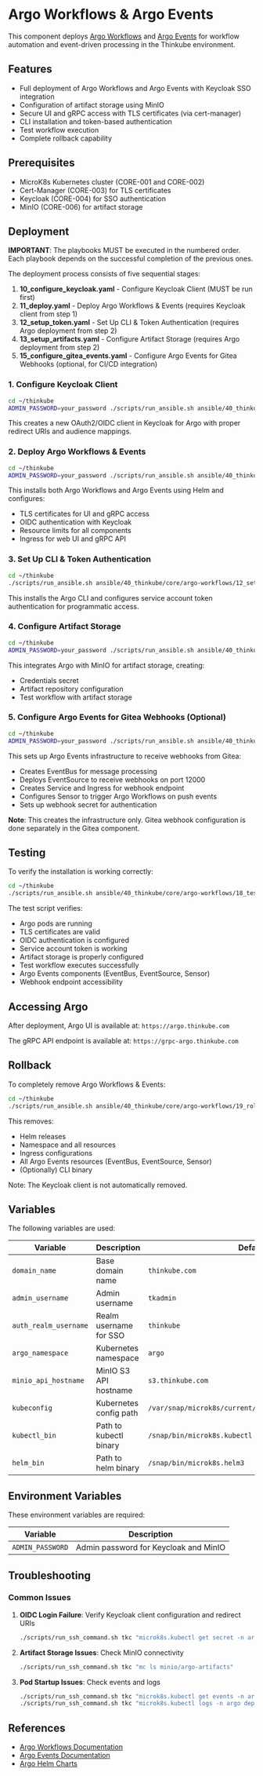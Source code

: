# Argo Workflows & Argo Events

This component deploys [Argo Workflows](https://argoproj.github.io/workflows/) and [Argo Events](https://argoproj.github.io/events/) for workflow automation and event-driven processing in the Thinkube environment.

## Features

- Full deployment of Argo Workflows and Argo Events with Keycloak SSO integration
- Configuration of artifact storage using MinIO
- Secure UI and gRPC access with TLS certificates (via cert-manager)
- CLI installation and token-based authentication
- Test workflow execution
- Complete rollback capability

## Prerequisites

- MicroK8s Kubernetes cluster (CORE-001 and CORE-002)
- Cert-Manager (CORE-003) for TLS certificates
- Keycloak (CORE-004) for SSO authentication
- MinIO (CORE-006) for artifact storage

## Deployment

**IMPORTANT**: The playbooks MUST be executed in the numbered order. Each playbook depends on the successful completion of the previous ones.

The deployment process consists of five sequential stages:

1. **10_configure_keycloak.yaml** - Configure Keycloak Client (MUST be run first)
2. **11_deploy.yaml** - Deploy Argo Workflows & Events (requires Keycloak client from step 1)
3. **12_setup_token.yaml** - Set Up CLI & Token Authentication (requires Argo deployment from step 2)
4. **13_setup_artifacts.yaml** - Configure Artifact Storage (requires Argo deployment from step 2)
5. **15_configure_gitea_events.yaml** - Configure Argo Events for Gitea Webhooks (optional, for CI/CD integration)

### 1. Configure Keycloak Client

```bash
cd ~/thinkube
ADMIN_PASSWORD=your_password ./scripts/run_ansible.sh ansible/40_thinkube/core/argo-workflows/10_configure_keycloak.yaml
```

This creates a new OAuth2/OIDC client in Keycloak for Argo with proper redirect URIs and audience mappings.

### 2. Deploy Argo Workflows & Events

```bash
cd ~/thinkube
ADMIN_PASSWORD=your_password ./scripts/run_ansible.sh ansible/40_thinkube/core/argo-workflows/11_deploy.yaml
```

This installs both Argo Workflows and Argo Events using Helm and configures:
- TLS certificates for UI and gRPC access
- OIDC authentication with Keycloak
- Resource limits for all components
- Ingress for web UI and gRPC API

### 3. Set Up CLI & Token Authentication

```bash
cd ~/thinkube
./scripts/run_ansible.sh ansible/40_thinkube/core/argo-workflows/12_setup_token.yaml
```

This installs the Argo CLI and configures service account token authentication for programmatic access.

### 4. Configure Artifact Storage

```bash
cd ~/thinkube
ADMIN_PASSWORD=your_password ./scripts/run_ansible.sh ansible/40_thinkube/core/argo-workflows/13_setup_artifacts.yaml
```

This integrates Argo with MinIO for artifact storage, creating:
- Credentials secret
- Artifact repository configuration
- Test workflow with artifact storage

### 5. Configure Argo Events for Gitea Webhooks (Optional)

```bash
cd ~/thinkube
ADMIN_PASSWORD=your_password ./scripts/run_ansible.sh ansible/40_thinkube/core/argo-workflows/15_configure_gitea_events.yaml
```

This sets up Argo Events infrastructure to receive webhooks from Gitea:
- Creates EventBus for message processing
- Deploys EventSource to receive webhooks on port 12000
- Creates Service and Ingress for webhook endpoint
- Configures Sensor to trigger Argo Workflows on push events
- Sets up webhook secret for authentication

**Note**: This creates the infrastructure only. Gitea webhook configuration is done separately in the Gitea component.

## Testing

To verify the installation is working correctly:

```bash
cd ~/thinkube
./scripts/run_ansible.sh ansible/40_thinkube/core/argo-workflows/18_test.yaml
```

The test script verifies:
- Argo pods are running
- TLS certificates are valid
- OIDC authentication is configured
- Service account token is working
- Artifact storage is properly configured
- Test workflow executes successfully
- Argo Events components (EventBus, EventSource, Sensor)
- Webhook endpoint accessibility

## Accessing Argo

After deployment, Argo UI is available at: `https://argo.thinkube.com`

The gRPC API endpoint is available at: `https://grpc-argo.thinkube.com`

## Rollback

To completely remove Argo Workflows & Events:

```bash
cd ~/thinkube
./scripts/run_ansible.sh ansible/40_thinkube/core/argo-workflows/19_rollback.yaml
```

This removes:
- Helm releases
- Namespace and all resources
- Ingress configurations
- All Argo Events resources (EventBus, EventSource, Sensor)
- (Optionally) CLI binary

Note: The Keycloak client is not automatically removed.

## Variables

The following variables are used:

| Variable | Description | Default |
|----------|-------------|---------|
| `domain_name` | Base domain name | `thinkube.com` |
| `admin_username` | Admin username | `tkadmin` |
| `auth_realm_username` | Realm username for SSO | `thinkube` |
| `argo_namespace` | Kubernetes namespace | `argo` |
| `minio_api_hostname` | MinIO S3 API hostname | `s3.thinkube.com` |
| `kubeconfig` | Kubernetes config path | `/var/snap/microk8s/current/credentials/client.config` |
| `kubectl_bin` | Path to kubectl binary | `/snap/bin/microk8s.kubectl` |
| `helm_bin` | Path to helm binary | `/snap/bin/microk8s.helm3` |

## Environment Variables

These environment variables are required:

| Variable | Description |
|----------|-------------|
| `ADMIN_PASSWORD` | Admin password for Keycloak and MinIO |

## Troubleshooting

### Common Issues

1. **OIDC Login Failure**: Verify Keycloak client configuration and redirect URIs
   ```bash
   ./scripts/run_ssh_command.sh tkc "microk8s.kubectl get secret -n argo argo-server-sso -o yaml"
   ```

2. **Artifact Storage Issues**: Check MinIO connectivity
   ```bash
   ./scripts/run_ssh_command.sh tkc "mc ls minio/argo-artifacts"
   ```

3. **Pod Startup Issues**: Check events and logs
   ```bash
   ./scripts/run_ssh_command.sh tkc "microk8s.kubectl get events -n argo"
   ./scripts/run_ssh_command.sh tkc "microk8s.kubectl logs -n argo deploy/argo-workflows-server -c argo-workflows-server"
   ```

## References

- [Argo Workflows Documentation](https://argoproj.github.io/argo-workflows/)
- [Argo Events Documentation](https://argoproj.github.io/argo-events/)
- [Argo Helm Charts](https://github.com/argoproj/argo-helm)